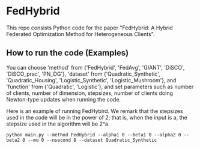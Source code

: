 # FedHybrid

This repo consists Python code for the paper "FedHybrid: A Hybrid Federated Optimization Method for Heterogeneous Clients".

## How to run the code (Examples)
You can choose 'method' from {'FedHybrid', 'FedAvg', 'GIANT', 'DiSCO', 'DiSCO_prac', 'PN_DG'}, 'dataset' from {'Quadratic_Synthetic', 'Quadratic_Housing', 'Logistic_Synthetic', 'Logistic_Mushroom'}, and 'function' from {'Quadratic', 'Logistic'}, and set parameters such as number of clients, number of dimension, stepsizes, number of clients doing Newton-type updates when running the code.

Here is an example of running FedHybird. We remark that the stepsizes used in the code will be in the power of 2; that is, when the input is a, the stepsize used in the algorithm will be 2^a.
```
python main.py --method FedHybrid --alpha1 0 --beta1 0 --alpha2 0 --beta2 0 --mu 0 --nsecond 8 --dataset Quadratic_Synthetic
```
